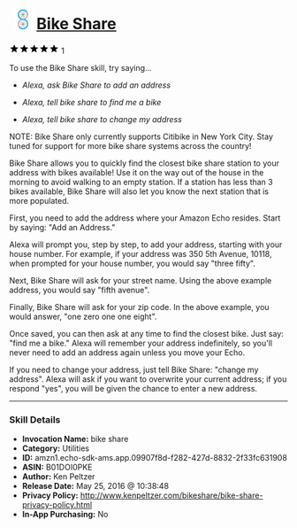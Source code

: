 # &nbsp;<img src="skill_icon" alt="Bike Share icon" width="36"> [Bike Share](http://alexa.amazon.com/#skills/amzn1.echo-sdk-ams.app.09907f8d-f282-427d-8832-2f33fc631908)
![5 stars](../../images/ic_star_black_18dp_1x.png)![5 stars](../../images/ic_star_black_18dp_1x.png)![5 stars](../../images/ic_star_black_18dp_1x.png)![5 stars](../../images/ic_star_black_18dp_1x.png)![5 stars](../../images/ic_star_black_18dp_1x.png) 1

To use the Bike Share skill, try saying...

* *Alexa, ask Bike Share to add an address*

* *Alexa, tell bike share to find me a bike*

* *Alexa, tell bike share to change my address*

NOTE: Bike Share only currently supports Citibike in New York City. Stay tuned for support for more bike share systems across the country!

Bike Share allows you to quickly find the closest bike share station to your address with bikes available! Use it on the way out of the house in the morning to avoid walking to an empty station. If a station has less than 3 bikes available, Bike Share will also let you know  the next station that is more populated. 

First, you need to add the address where your Amazon Echo resides. Start by saying:
"Add an Address."

Alexa will prompt you, step by step, to add your address, starting with your house number. For example, if your address was 350 5th Avenue, 10118, when prompted for your house number, you would say "three fifty".

Next, Bike Share will ask for your street name. Using the above example address, you would say "fifth avenue".

Finally, Bike Share will ask for your zip code. In the above example, you would answer, "one zero one one eight".

Once saved, you can then ask at any time to find the closest bike. Just say: "find me a bike."
Alexa will remember your address indefinitely, so you'll never need to add an address again unless you move your Echo. 

If you need to change your address, just tell Bike Share: "change my address". Alexa will ask if you want to overwrite your current address; if you respond "yes", you will be given the chance to enter a new address.

***

### Skill Details

* **Invocation Name:** bike share
* **Category:** Utilities
* **ID:** amzn1.echo-sdk-ams.app.09907f8d-f282-427d-8832-2f33fc631908
* **ASIN:** B01DOI0PKE
* **Author:** Ken Peltzer
* **Release Date:** May 25, 2016 @ 10:38:48
* **Privacy Policy:** http://www.kenpeltzer.com/bikeshare/bike-share-privacy-policy.html
* **In-App Purchasing:** No
